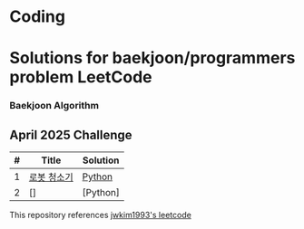 # Coding
Solutions for baekjoon/programmers problem
LeetCode
========

### Baekjoon Algorithm


## April 2025 Challenge

| # | Title | Solution |
|---| ----- | -------- |
| 1 | [로봇 청소기](https://www.acmicpc.net/problem/14503) | [Python](./algorithm/python/baekjoon_14503.py) |
| 2 | [] | [Python] |



</details>

This repository references [jwkim1993's leetcode](https://github.com/jwkim1993/leetcode)
